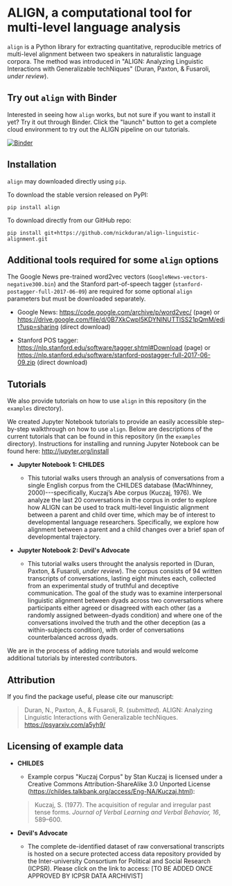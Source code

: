 # ALIGN, a computational tool for multi-level language analysis

`align` is a Python library for extracting quantitative, reproducible metrics of multi-level alignment between two speakers in naturalistic language corpora. The method was introduced in "ALIGN: Analyzing Linguistic Interactions with Generalizable techNiques" (Duran, Paxton, & Fusaroli, *under review*).

## Try out `align` with Binder

Interested in seeing how `align` works, but not sure if you want to install it yet? Try it out through Binder. Click the "launch" button to get a complete cloud environment to try out the ALIGN pipeline on our tutorials.

[![Binder](https://mybinder.org/badge.svg)](https://mybinder.org/v2/gh/nickduran/align-linguistic-alignment/master)

## Installation

`align` may downloaded directly using `pip`.

To download the stable version released on PyPI:
```
pip install align
```

To download directly from our GitHub repo:
```
pip install git+https://github.com/nickduran/align-linguistic-alignment.git
```

## Additional tools required for some `align` options

The Google News pre-trained word2vec vectors (`GoogleNews-vectors-negative300.bin`) and the Stanford part-of-speech tagger (`stanford-postagger-full-2017-06-09`) are required for some optional `align` parameters but must be downloaded separately.

* Google News: https://code.google.com/archive/p/word2vec/ (page) or https://drive.google.com/file/d/0B7XkCwpI5KDYNlNUTTlSS21pQmM/edit?usp=sharing (direct download)

* Stanford POS tagger: https://nlp.stanford.edu/software/tagger.shtml#Download (page) or https://nlp.stanford.edu/software/stanford-postagger-full-2017-06-09.zip (direct download)

## Tutorials

We also provide tutorials on how to use `align` in this repository (in the `examples` directory). 

We created Jupyter Notebook tutorials to provide an easily accessible step-by-step walkthrough on how to use `align`. Below are descriptions of the current tutorials that can be found in this repository (in the `examples` directory). Instructions for installing and running Jupyter Notebook can be found here: http://jupyter.org/install 
* **Jupyter Notebook 1: CHILDES**
    * This tutorial walks users through an analysis of conversations from a single English corpus from the CHILDES database (MacWhinney, 2000)---specifically, Kuczaj’s Abe corpus (Kuczaj, 1976). We analyze the last 20 conversations in the corpus in order to explore how ALIGN can be used to track multi-level linguistic alignment between a parent and child over time, which may be of interest to developmental language researchers. Specifically, we explore how alignment between a parent and a child changes over a brief span of developmental trajectory.

* **Jupyter Notebook 2: Devil's Advocate**
    * This tutorial walks users throught the analysis reported in (Duran, Paxton, & Fusaroli, *under review*). The corpus consists of 94 written transcripts of conversations, lasting eight minutes each, collected from an experimental study of truthful and deceptive communication. The goal of the study was to examine interpersonal linguistic alignment between dyads across two conversations where participants either agreed or disagreed with each other (as a randomly assigned between-dyads condition) and where one of the conversations involved the truth and the other deception (as a within-subjects condition), with order of conversations counterbalanced across dyads.
    
We are in the process of adding more tutorials and would welcome additional tutorials by interested contributors.

## Attribution

If you find the package useful, please cite our manuscript:

>Duran, N., Paxton, A., & Fusaroli, R. (*submitted*). ALIGN: Analyzing
>    Linguistic Interactions with Generalizable techNiques. https://psyarxiv.com/a5yh9/

## Licensing of example data

* **CHILDES**
    * Example corpus "Kuczaj Corpus" by Stan Kuczaj is licensed under a Creative Commons Attribution-ShareAlike 3.0 Unported License (https://childes.talkbank.org/access/Eng-NA/Kuczaj.html):
    > Kuczaj, S. (1977). The acquisition of regular and irregular past tense
    >     forms. *Journal of Verbal Learning and Verbal Behavior, 16*, 589–600.

* **Devil's Advocate**
    * The complete de-identified dataset of raw conversational transcripts is hosted on a secure protected access data repository provided by the Inter-university Consortium for Political and Social Research (ICPSR). Please click on the link to access: [TO BE ADDED ONCE APPROVED BY ICPSR DATA ARCHIVIST]
